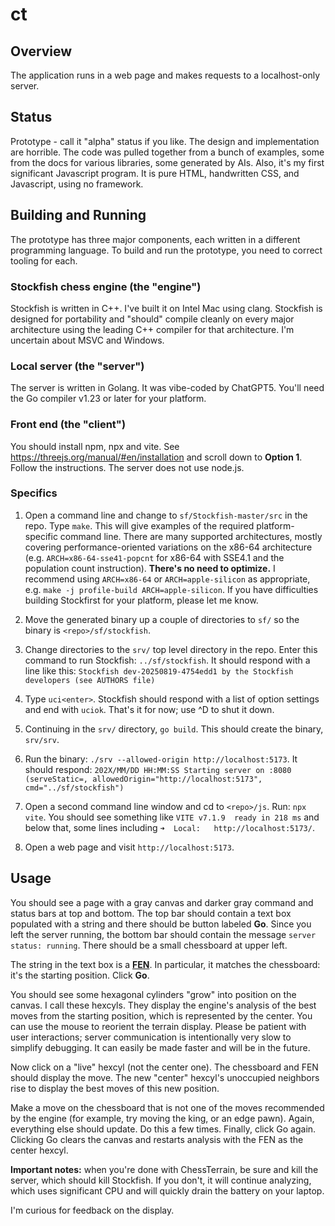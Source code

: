 # ct
## Overview

The application runs in a web page and makes requests to a localhost-only server.

## Status

Prototype - call it "alpha" status if you like. The design and implementation are
horrible. The code was pulled together from a bunch of examples, some from the docs
for various libraries, some generated by AIs. Also, it's my first significant
Javascript program. It is pure HTML, handwritten CSS, and Javascript, using no framework.

## Building and Running

The prototype has three major components, each written in a different programming language.
To build and run the prototype, you need to correct tooling for each.

### Stockfish chess engine (the "engine")

Stockfish is written in C++. I've built it on Intel Mac using clang. Stockfish is designed
for portability and "should" compile cleanly on every major architecture using the leading
C++ compiler for that architecture. I'm uncertain about MSVC and Windows.

### Local server (the "server")

The server is written in Golang. It was vibe-coded by ChatGPT5. You'll need the Go compiler
v1.23 or later for your platform.

### Front end (the "client")

You should install npm, npx and vite. See https://threejs.org/manual/#en/installation and
scroll down to **Option 1**. Follow the instructions. The server does not use node.js.

### Specifics

1. Open a command line and change to `sf/Stockfish-master/src` in the repo. Type `make`.
This will give examples of the required platform-specific command line. There are many
supported architectures, mostly covering performance-oriented variations on the x86-64
architecture (e.g. `ARCH=x86-64-sse41-popcnt` for x86-64 with SSE4.1 and the population
count instruction). **There's no need to optimize.** I recommend using `ARCH=x86-64` or
`ARCH=apple-silicon` as appropriate, e.g. `make -j profile-build ARCH=apple-silicon`.  If you have difficulties building Stockfirst for
your platform, please let me know.

1. Move the generated binary up a couple of directories to `sf/` so the binary is
`<repo>/sf/stockfish`.

1. Change directories to the `srv/` top level directory in the repo. Enter this command
to run Stockfish: `../sf/stockfish`. It should respond with a line like this:
`Stockfish dev-20250819-4754edd1 by the Stockfish developers (see AUTHORS file)`

1. Type `uci<enter>`. Stockfish should respond with a list of option settings and end
with `uciok`. That's it for now; use ^D to shut it down.

1. Continuing in the `srv/` directory, `go build`. This should create the binary, `srv/srv`.

1. Run the binary: `./srv --allowed-origin http://localhost:5173`. It should respond:
`202X/MM/DD HH:MM:SS Starting server on :8080 (serveStatic=, allowedOrigin="http://localhost:5173", cmd="../sf/stockfish")`

1. Open a second command line window and cd to `<repo>/js`. Run: `npx vite`. You should
see something like `VITE v7.1.9  ready in 218 ms` and below that, some lines including
`➜  Local:   http://localhost:5173/`.

1. Open a web page and visit `http://localhost:5173`.

## Usage

You should see a page with a gray canvas and darker gray command and status bars at top and bottom.
The top bar should contain a text box populated with a string and there should be button labeled **Go**.
Since you left the server running, the bottom bar should contain the message `server status: running`. There should be a small chessboard
at upper left.

The string in the text box is a [**FEN**](https://en.wikipedia.org/wiki/Forsyth%E2%80%93Edwards_Notation). In particular, it matches the chessboard: it's the starting position. Click **Go**.

You should see some hexagonal cylinders "grow" into position on the canvas. I call these hexcyls. They display the engine's analysis of the best moves from the starting position, which is represented by the center. You can use the mouse to reorient the terrain display. Please be patient with user interactions; server communication is intentionally very slow to simplify debugging. It can easily be made faster and will be in the future.

Now click on a "live" hexcyl (not the center one). The chessboard and FEN should display the move. The new "center" hexcyl's unoccupied neighbors rise to display the best moves of this new position.

Make a move on the chessboard that is not one of the moves recommended by the engine (for example, try moving the king, or an edge pawn). Again, everything else should update. Do this a few times. Finally, click Go again. Clicking Go clears the canvas and restarts analysis with the FEN as the center hexcyl.

**Important notes:** when you're done with ChessTerrain, be sure and kill the server,
which should kill Stockfish. If you don't, it will continue analyzing, which uses significant
CPU and will quickly drain the battery on your laptop.

I'm curious for feedback on the display.

